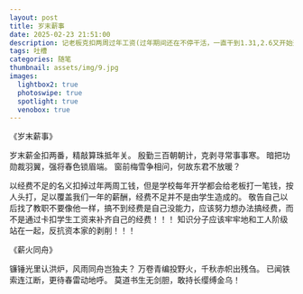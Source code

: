```yaml
---
layout: post
title: 岁末薪事
date: 2025-02-23 21:51:00
description: 记老板克扣两周过年工资(过年期间还在不停干活，一直干到1.31,2.6又开始开工)
tags: 吐槽
categories: 随笔
thumbnail: assets/img/9.jpg
images:
  lightbox2: true
  photoswipe: true
  spotlight: true
  venobox: true
---
```


《岁末薪事》

岁末薪金扣两番，精敲算珠抵年关。
殷勤三百朝朝计，克剥寻常事事寒。
暗把功勋裁羽翼，强将春色锁眉端。
窗前梅雪争相问，何故东君不放暖？

以经费不足的名义扣掉过年两周工钱，但是学校每年开学都会给老板打一笔钱，按人头打，足以覆盖我们一年的薪酬，经费不足并不是由学生造成的。
敬告自己以后找了教职不要像他一样，搞不到经费是自己没能力，应该努力想办法搞经费，而不是通过卡扣学生工资来补齐自己的经费！！！
知识分子应该牢牢地和工人阶级站在一起，反抗资本家的剥削！！！

《薪火同舟》

镰锤光里认洪炉，风雨同舟岂独夫？
万卷青编投野火，千秋赤帜出残刍。
已闻铁索连江断，更待春雷动地呼。
莫道书生无剑胆，敢持长缨缚金乌！